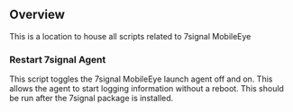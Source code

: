 ## Overview
This is a location to house all scripts related to 7signal MobileEye

### Restart 7signal Agent
This script toggles the 7signal MobileEye launch agent off and on. This allows the agent to start logging information without a reboot. This should be run after the 7signal package is installed.

